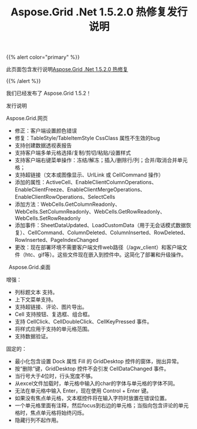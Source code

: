 ﻿---
title: Aspose.Grid .Net 1.5.2.0 热修复发行说明
type: docs
weight: 50
url: /zh/net/aspose-grid-net-1-5-2-0-hot-fix-release-notes/
---
{{% alert color="primary" %}} 

此页面包含发行说明[Aspose.Grid .Net 1.5.2.0 热修复](https://downloads.aspose.com/cells/net/new-releases/aspose.grid-.net-1.5.2.0-hot-fix/)

{{% /alert %}} 

我们已经发布了 Aspose.Grid 1.5.2！

发行说明

Aspose.Grid.网页

- 修正：客户端设置颜色错误
- 修复：TableStyle/TableItemStyle CssClass 属性不生效的bug
- 支持创建数据透视表报告
- 支持客户端多单元格选择/复制/剪切/粘贴/设置样式
- 支持客户端右键菜单操作：冻结/解冻；插入/删除行/列；合并/取消合并单元格；
- 支持超链接（文本或图像显示、UrlLink 或 CellCommand 操作）
- 添加的属性：ActiveCell、EnableClientColumnOperations、EnableClientFreeze、EnableClientMergeOperations、EnableClientRowOperations、SelectCells
- 添加方法：WebCells.GetColumnReadonly、WebCells.SetColumnReadonly、WebCells.GetRowReadonly、WebCells.SetRowReadonly
- 添加事件：SheetDataUpdated、LoadCustomData（用于无会话模式数据恢复）、CellCommand、ColumnDeleted、ColumnInserted、RowDeleted、RowInserted、PageIndexChanged
- 更改：现在部署环境不需要客户端文件web路径（/agw_client）和客户端文件（htc、gif等）。这些文件现在嵌入到控件中。这简化了部署和升级操作。

 ` `Aspose.Grid.桌面

增强：

- 列标题文本 支持。
- 上下文菜单支持。
- 支持超链接、评论、图片导出。
- Cell 支持按钮、复选框、组合框。
- 支持 CellClick、CellDoubleClick、CellKeyPressed 事件。
- 将样式应用于支持的单元格范围。
- 支持数据验证。

固定的：

- 最小化包含设置 Dock 属性 Fill 的 GridDesktop 控件的窗体，抛出异常。
- 按“删除”键，GridDesktop 控件不会引发 CellDataChanged 事件。
- 当行号大于4位时，行头宽度不够。
- 从excel文件加载时，单元格中输入的char的字体与单元格的字体不同。
- 无法在单元格中输入 Enter，现在使用 Control + Enter 键。
- 如果没有焦点单元格，文本框控件将在输入字符时放置在错误位置。
- 一个单元格里面有注释，然后focus到右边的单元格；当指向包含评论的单元格时，焦点单元格将始终闪烁。
- 隐藏行列不起作用。
